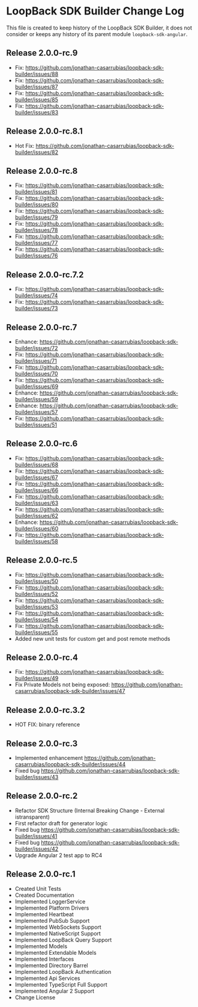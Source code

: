 # LoopBack SDK Builder Change Log

This file is created to keep history of the LoopBack SDK Builder, it does not consider or keeps any history of its parent module `loopback-sdk-angular`.

## Release 2.0.0-rc.9

- Fix: https://github.com/jonathan-casarrubias/loopback-sdk-builder/issues/88
- Fix: https://github.com/jonathan-casarrubias/loopback-sdk-builder/issues/87
- Fix: https://github.com/jonathan-casarrubias/loopback-sdk-builder/issues/85
- Fix: https://github.com/jonathan-casarrubias/loopback-sdk-builder/issues/83

## Release 2.0.0-rc.8.1

- Hot Fix: https://github.com/jonathan-casarrubias/loopback-sdk-builder/issues/82

## Release 2.0.0-rc.8

- Fix: https://github.com/jonathan-casarrubias/loopback-sdk-builder/issues/81
- Fix: https://github.com/jonathan-casarrubias/loopback-sdk-builder/issues/80
- Fix: https://github.com/jonathan-casarrubias/loopback-sdk-builder/issues/79
- Fix: https://github.com/jonathan-casarrubias/loopback-sdk-builder/issues/78
- Fix: https://github.com/jonathan-casarrubias/loopback-sdk-builder/issues/77
- Fix: https://github.com/jonathan-casarrubias/loopback-sdk-builder/issues/76

## Release 2.0.0-rc.7.2

- Fix: https://github.com/jonathan-casarrubias/loopback-sdk-builder/issues/74
- Fix: https://github.com/jonathan-casarrubias/loopback-sdk-builder/issues/73

## Release 2.0.0-rc.7

- Enhance: https://github.com/jonathan-casarrubias/loopback-sdk-builder/issues/72
- Fix: https://github.com/jonathan-casarrubias/loopback-sdk-builder/issues/71
- Fix: https://github.com/jonathan-casarrubias/loopback-sdk-builder/issues/70
- Fix: https://github.com/jonathan-casarrubias/loopback-sdk-builder/issues/69
- Enhance: https://github.com/jonathan-casarrubias/loopback-sdk-builder/issues/59
- Enhance: https://github.com/jonathan-casarrubias/loopback-sdk-builder/issues/57
- Fix: https://github.com/jonathan-casarrubias/loopback-sdk-builder/issues/51

## Release 2.0.0-rc.6

- Fix: https://github.com/jonathan-casarrubias/loopback-sdk-builder/issues/68
- Fix: https://github.com/jonathan-casarrubias/loopback-sdk-builder/issues/67
- Fix: https://github.com/jonathan-casarrubias/loopback-sdk-builder/issues/66
- Fix: https://github.com/jonathan-casarrubias/loopback-sdk-builder/issues/63
- Fix: https://github.com/jonathan-casarrubias/loopback-sdk-builder/issues/62
- Enhance: https://github.com/jonathan-casarrubias/loopback-sdk-builder/issues/60
- Fix: https://github.com/jonathan-casarrubias/loopback-sdk-builder/issues/58

## Release 2.0.0-rc.5

- Fix: https://github.com/jonathan-casarrubias/loopback-sdk-builder/issues/50
- Fix: https://github.com/jonathan-casarrubias/loopback-sdk-builder/issues/52
- Fix: https://github.com/jonathan-casarrubias/loopback-sdk-builder/issues/53
- Fix: https://github.com/jonathan-casarrubias/loopback-sdk-builder/issues/54
- Fix: https://github.com/jonathan-casarrubias/loopback-sdk-builder/issues/55
- Added new unit tests for custom get and post remote methods

## Release 2.0.0-rc.4

- Fix: https://github.com/jonathan-casarrubias/loopback-sdk-builder/issues/49
- Fix Private Models not being exposed: https://github.com/jonathan-casarrubias/loopback-sdk-builder/issues/47

## Release 2.0.0-rc.3.2

- HOT FIX: binary reference

## Release 2.0.0-rc.3

- Implemented enhancement https://github.com/jonathan-casarrubias/loopback-sdk-builder/issues/44
- Fixed bug https://github.com/jonathan-casarrubias/loopback-sdk-builder/issues/43

## Release 2.0.0-rc.2

- Refactor SDK Structure (Internal Breaking Change - External istransparent)
- First refactor draft for generator logic
- Fixed bug https://github.com/jonathan-casarrubias/loopback-sdk-builder/issues/41
- Fixed bug https://github.com/jonathan-casarrubias/loopback-sdk-builder/issues/42
- Upgrade Angular 2 test app to RC4

## Release 2.0.0-rc.1

- Created Unit Tests
- Created Documentation
- Implemented LoggerService
- Implemented Platform Drivers
- Implemented Heartbeat
- Implemented PubSub Support
- Implemented WebSockets Support
- Implemented NativeScript Support
- Implemented LoopBack Query Support
- Implemented Models
- Implemented Extendable Models
- Implemented Interfaces
- Implemented Directory Barrel
- Implemented LoopBack Authentication
- Implemented Api Services
- Implemented TypeScript Full Support
- Implemented Angular 2 Support
- Change License